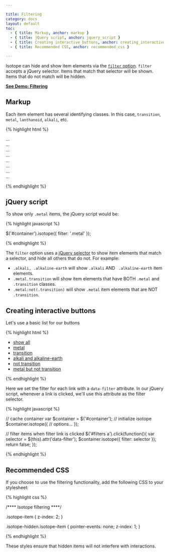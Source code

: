 ```yaml
---

title: Filtering
category: docs
layout: default
toc:
  - { title: Markup, anchor: markup }
  - { title: jQuery script, anchor: jquery_script }
  - { title: Creating interactive buttons, anchor: creating_interactive_buttons }
  - { title: Recommended CSS, anchor: recommended_css }

---
```


Isotope can hide and show item elements via the [`filter` option](options.html#filter). `filter` accepts a jQuery selector. Items that match that selector will be shown. Items that do not match will be hidden.

[**See Demo: Filtering**](../demos/filtering.html)

## Markup

Each item element has several identifying classes. In this case, `transition`, `metal`, `lanthanoid`, `alkali`, etc.

{% highlight html %}

<div id="container">
  <div class="element transition metal">...</div>
  <div class="element post-transition metal">...</div>
  <div class="element alkali metal">...</div>
  <div class="element transition metal">...</div>
  <div class="element lanthanoid metal inner-transition">...</div> 
  <div class="element halogen nonmetal">...</div> 
  <div class="element alkaline-earth metal">...</div>
  ...
</div>

{% endhighlight %}

## jQuery script

To show only `.metal` items, the jQuery script would be:

{% highlight javascript %}

$('#container').isotope({ filter: '.metal' });

{% endhighlight %}

The `filter` option uses a [jQuery selector](http://api.jquery.com/category/selectors/) to show item elements that match a selector, and hide all others that do not. For example:

+ `.alkali, .alkaline-earth` will show `.alkali` AND ` .alkaline-earth` item elements.
+ `.metal.transition` will show item elements that have BOTH `.metal` and `.transition` classes.
+ `.metal:not(.transition)` will show `.metal` item elements that are NOT `.transition`.

## Creating interactive buttons

Let's use a basic list for our buttons

{% highlight html %}

<ul id="filters">
  <li><a href="#" data-filter="*">show all</a></li>
  <li><a href="#" data-filter=".metal">metal</a></li>
  <li><a href="#" data-filter=".transition">transition</a></li>
  <li><a href="#" data-filter=".alkali, .alkaline-earth">alkali and alkaline-earth</a></li>
  <li><a href="#" data-filter=":not(.transition)">not transition</a></li>
  <li><a href="#" data-filter=".metal:not(.transition)">metal but not transition</a></li>
</ul>

{% endhighlight %}

Here we set the filter for each link with a `data-filter` attribute. In our jQuery script, whenever a link is clicked, we'll use this attribute as the filter selector.

{% highlight javascript %}

// cache container
var $container = $('#container');
// initialize isotope
$container.isotope({
  // options...
});

// filter items when filter link is clicked
$('#filters a').click(function(){
  var selector = $(this).attr('data-filter');
  $container.isotope({ filter: selector });
  return false;
});

{% endhighlight %}

## Recommended CSS

If you choose to use the filtering functionality, add the following CSS to your stylesheet:

{% highlight css %}

/**** Isotope filtering ****/

.isotope-item {
  z-index: 2;
}

.isotope-hidden.isotope-item {
  pointer-events: none;
  z-index: 1;
}

{% endhighlight %}

These styles ensure that hidden items will not interfere with interactions.
